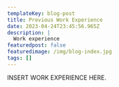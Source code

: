 ```yaml
---
templateKey: blog-post
title: Previous Work Experience
date: 2023-04-24T23:45:56.965Z
description: |
  Work experience
featuredpost: false
featuredimage: /img/blog-index.jpg
tags: []
---
```

I﻿NSERT WORK EXPERIENCE HERE.